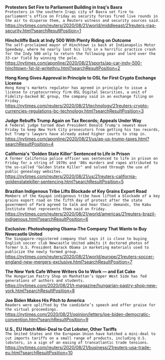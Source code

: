 **Protesters Set Fire to Parliament Building in Iraq's Basra**\
`Protesters in the southern Iraqi city of Basra set fire to parliament's office on Friday as security forces fired live rounds in the air to disperse them, a Reuters witness and security sources said.`\
https://nytimes.com/reuters/2020/08/21/world/middleeast/21reuters-iraq-security.html?searchResultPosition=1

**Hinchcliffe Back at Indy 500 With Plenty Riding on Outcome**\
`The self-proclaimed mayor of Hinchtown is back at Indianapolis Motor Speedway, where he nearly lost his life in a horrific practice crash for the Indy 500 only to return the following year and lord over the 33-car field by winning the pole.`\
https://nytimes.com/aponline/2020/08/21/sports/ap-car-indy-500-hinchtown-1st-ld-writethru.html?searchResultPosition=2

**Hong Kong Gives Approval in Principle to OSL for First Crypto Exchange License**\
`Hong Kong's markets regulator has agreed in principle to issue a license to cryptocurrency firm OSL Digital Securities, a unit of Fidelity-backed BC group, the company said in an exchange filing on Friday.`\
https://nytimes.com/reuters/2020/08/21/technology/21reuters-crypto-currencies-regulations-bc-technology.html?searchResultPosition=3

**Judge Rebuffs Trump Again on Tax Records; Appeals Under Way**\
`A federal judge turned down President Donald Trump's newest move Friday to keep New York City prosecutors from getting his tax records, but Trump's lawyers have already asked higher courts to step in.`\
https://nytimes.com/aponline/2020/08/21/us/ap-us-trump-taxes.html?searchResultPosition=4

**California's 'Golden State Killer' Sentenced to Life in Prison**\
`A former California police officer was sentenced to life in prison on Friday for a string of 1970s and '80s murders and rapes attributed to the so-called "Golden State Killer" and solved through the use of public genealogy websites. `\
https://nytimes.com/reuters/2020/08/21/us/21reuters-california-goldenstatekiller-sentencing.html?searchResultPosition=5

**Brazilian Indigenous Tribe Lifts Blockade of Key Grains Export Road**\
`Members of the Kayapó indigenous tribe have lifted a blockade of a key grains export road on the fifth day of protest after the state government of Pará agreed to talk and hear their demands, the Kabu Institute that represents them said on Friday.`\
https://nytimes.com/reuters/2020/08/21/world/americas/21reuters-brazil-indigenous.html?searchResultPosition=6

**Exclusive: Photoshopping Obama-The Company That Wants to Buy Newcastle United**\
`The Singapore-registered company that says it is close to buying English soccer club Newcastle United admits it doctored photos of former U.S. President Barack Obama in marketing materials used to publicize the newly formed group.`\
https://nytimes.com/reuters/2020/08/21/world/europe/21reuters-soccer-england-new-mergers-exclusive.html?searchResultPosition=7

**The New York Cafe Where Writers Go to Work — and Eat Cake**\
`The Hungarian Pastry Shop on Manhattan’s Upper West Side has fed generations of authors and students.`\
https://nytimes.com/2020/08/21/t-magazine/hungarian-pastry-shop-new-york.html?searchResultPosition=8

**Joe Biden Makes His Pitch to America**\
`Readers were uplifted by the candidate’s speech and offer praise for the virtual proceedings.`\
https://nytimes.com/2020/08/21/opinion/letters/joe-biden-democratic-convention.html?searchResultPosition=9

**U.S., EU Hatch Mini-Deal to Cut Lobster, Other Tariffs**\
`The United States and the European Union have hatched a mini-deal to cut imports tariffs on a small range of products, including U.S. lobsters, in a sign of an easing of transatlantic trade tensions.`\
https://nytimes.com/reuters/2020/08/21/business/21reuters-usa-trade-eu.html?searchResultPosition=10

